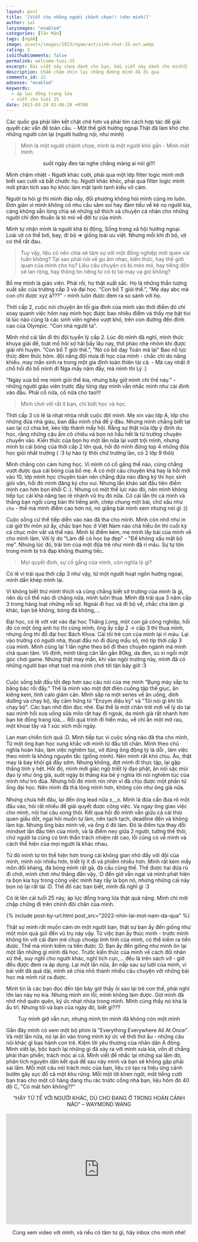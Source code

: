 ```yaml
---
layout: post
title: '[Viết cho những người chảnh chọe!! (như mình)]'
author: sal
lazyimages: "enabled"
categories: [Tản Mản]
tags: [ngẫm]
image: assets/images/2023/ngam/avt/sinh-nhat-25-avt.webp
rating: 5
isGithubComments: false
permalink: welcome-tuoi-25
excerpt: Bài viết này chưa dành cho bạn, bài viết này dành cho mình😚
description: Chầm chậm nhìn lại chặng đường mình đã đi qua
comments_id: 12
adsense: "enabled"
keywords:
  - áp lực đồng trang lứa
  - viết cho tuổi 25
date: 2023-03-28 02:08:28 +0700
---
```


Các quốc gia phải liên kết chặt chẽ hơn và phải tìm cách hợp tác để giải quyết các vấn đề toàn cầu. - Một thế giới hướng ngoại.Thật đã làm khó cho những người còn lại (người hướng nội, như mình)

> Mình là một người chảnh chọe, mình là một người khó gần - Mình một mình.

<div class="content" style="text-align:center; ">
<img data-src="../../assets/images/2023/ngam/meo-chanh-choe.webp" class=" lazyload img-thumb lazyimg " /><br><span class="image-caption">suốt ngày đeo tai nghe chẳng màng ai nói gì!!!</span></div>

Mình chậm nhiệt - Người khác cười, phải qua một lớp filter logic mình mới biết sao cười và bắt chước họ. Người khác khóc, phải qua filter logic mình mới phân tích sao họ khóc làm mặt lạnh tanh kiểu vô cảm.

Người ta hỏi gì thì mình đáp nấy, đối phương không hỏi mình cũng im luôn. Đơn giản vì mình không có nhu cầu săm soi hay đàm tiếu về kẻ nọ người kia, càng không sẵn lòng chia sẻ những sở thích và chuyện cá nhân cho những người chỉ đơn thuần là tò mò về đời tư của mình.

Mình tự nhận mình là người khá bị động, Sống trong xã hội hướng ngoại. Loài vịt có thể bơi, bay, đi bộ => giống loài ưu việt. Nhưng mỗi khi đi bộ, vịt có thể rất đau.

> Tuy vậy, liệu có nên chia sẻ tâm sự với một đồng nghiệp mới quen vài tuần không? Tại sao phải nói về gu âm nhạc, kiến thức, hay thế giới quan của mình cho họ? Liệu câu chuyện có bị méo mó, hay tiếng đồn sẽ lan rộng, hay thông tin riêng tư có bị tai may vạ gió không?

Bố mẹ mình là giáo viên. Phải rồi, họ thật xuất sắc. Họ là những thần tượng xuất sắc của trường cấp 3 và đại học. “Con bố T giỏi thế.”, "Mẹ dạy abc mà con chỉ được xyz à???" - mình luôn được đem ra so sánh với họ.

Thời cấp 2, cuộc nói chuyện ăn tối gia đình của mình vào thời điểm đó chỉ xoay quanh việc hôm nay mình học được bao nhiêu điểm và thấy mẹ bật tivi là lúc nào cũng là các sinh viên nghèo vượt khó, trên con đường đến đỉnh cao của Olympic. "Con nhà người ta".

Mình nhớ cái lần đi thi đội tuyển lý cấp 2. Lúc đó mình đã nghĩ, mình thức khuya giải đề, toát mồ hôi sợ hãi bấy lâu nay, thở phào nhẹ nhõm khi được giải nhì huyện. “Con bố T giỏi thế.”, "Nó có bố dạy Toán mà lại" Bao nỗ lực thức đêm thức hôm. đội nắng đội mưa đi học của mình - chắc chỉ do năng khiếu. may mắn sinh ra trong một gia đình toàn thiên tài cả. - Mà cay nhất ở chỗ hồi đó bố mình đi Nga mấy năm đấy, mà mình thi Lý :)

“Ngày xưa bố mẹ mình giỏi thế kia, nhưng bây giờ mình chỉ thế này.” - những người giáo viên trước đây từng dạy mình vẫn nhắc mình như cái đinh vào đầu. Phải cố nữa, cố nữa cho tao!!!

> Mình chơi với rất ít bạn, chỉ biết học và học.

Thời cấp 3 có lẽ là nhạt nhòa nhất cuộc đời mình. Mẹ xin vào lớp A, lớp cho những đứa nhà giàu, ban đầu mình chả để ý đâu. Nhưng mình chẳng biết tại sao lại cứ chia bè, kéo lớp thành mấy hội. Rằng sự thật nửa lớp ý định du học, rằng những cậu ấm cô chiêu và bọn nó hầu hết là từ trường chuyên chuyển vào. Kiến thức của bọn họ một lần nữa lại vượt trội mình, nhưng mình bị cái bóng của thời cấp 2 lớn quá, hồi đó mình đứng top 4 những đứa học giỏi nhất trường ( :3 tự hào tý thôi chứ trường làn, có 2 lớp 9 thôi)

Mình chẳng còn cảm hứng học. Vì mình có cố gắng thế nào, cũng chẳng vượt được qua cái bóng của bố mẹ. À có một câu chuyện khá hay là hồi mới vào 10, lớp mình học chuyên toán nên chẳng đứa nào đăng ký thi học sinh giỏi văn, hồi đó mình đăng ký cho vui. Nhưng lần khảo sát đầu tiên điểm mình cao hơn bọn khối C :). Nhưng có một thế lực nào đó, nên mình không tiếp tục cái khả năng tạo rẽ nhánh vũ trụ đó nữa. Có cái lần thi cả mình và thằng bạn ngồi cùng bàn thi tiếng anh, chép chung một bài, chữ xấu như `cho` - thế mà mình điểm cao hơn nó, nó giằng bài mình xem nhưng nói gì :))

Cuộc sống cứ thể tiếp diễn vào nào đã tha cho mình. Mình còn nhớ như in cái giờ thi môn sử ấy, chắc bạn học ở Việt Nam nào chả hiểu ôn thi cuối kỳ cả chục môn vất vả thế nào. Mình bị điểm kém, mẹ mình lấy bài của mình về cho mình làm. Với lý do "Làm để có học bạ đẹp" - "Để không xấu mặt bộ mẹ". Nhưng lúc đó, trái tim của một đứa trẻ như mình đã rỉ máu. Sự tự tôn trong mình bị trà đạp không thương tiếc.

> Mọi quyết định, sự cố gắng của mình, còn nghĩa lý gì?

Có lẽ vì trải qua thời cấp 3 như vậy, từ một người hoạt ngôn hướng ngoại, mình dần khép mình lại.

Vì không biết thứ mình thích và cũng chằng biết sở trường của mình là gì, nên dù cố thế nào đi chăng nữa, mình luôn thua. Mình đã trải qua 3 năm cấp 3 trong hàng loạt những nỗi sợ. Ngoài đi học và đi bộ về, chắc chả làm gì khác, bạn bè không, bóng đá không,...

Đại học, có lẽ vớt vát vào đại học Thăng Long, một con gà công nghiệp, hồi đó có một ông anh họ thi cùng mình, ông ấy cấp 2 -> cấp 3 thì thua mình, nhưng ổng thi đỗ đại học Bách Khoa. Cái tôi trẻ con của mình lại rỉ máu. Lại vào trường có người nhà, thoạt đầu nó đi đúng mẫu số, mô típ thời cấp 3 của mình. Mình cũng lại 1 lần nghe theo bố đi theo chuyên ngành mà mình chả quan tâm. Vô định, mình tăng cân lần gần 80kg, da đen, sù xì ngồi một góc chơi game. Nhưng thật may mắn, khi vào ngôi trường này, mình đã có những người bạn nhạt toẹt mà mình chơi tới tận bây giờ :3


<div class="content" style="text-align:center; ">
<img data-src="../../assets/images/2023/ngam/lop-dai-hoc.webp" class=" lazyload img-thumb lazyimg " /><br></div>

Cuộc sống bắt đầu tốt đẹp hơn sau câu nói của mẹ mình "Bụng mày sắp to bằng bác rồi đấy." Thế là mình vào một đợt điên cuồng tập thể giục, ăn kiêng kem, tính calo giảm cân. Mình sắp ra một series về ăn uống, dinh dưỡng và chạy bộ, lấy cảm hứng từ "Enzym diệu kỳ" và "Tôi nói gì khi tôi chạy bộ". Các bạn nhớ đón đọc nhé. Đại thể là một chân trời mới về lý do tại sao mình hồi xưa uống sữa milo rất hay đi ngoài, da mình già rất nhanh hơn bạn bè đồng trang lứa,... Rồi quá trình đi hiến máu, về chỉ ăn một mớ rau, một khoai tây và 1 xúc xích mỗi ngày.

Lan man chiến tích quá :D. Mình tiếp tục vì cuộc sống nào đã tha cho mình, Từ một ông bạn học xung khắc với mình từ đầu tới chân. Mình theo chủ nghĩa hoàn hảo, làm việc nghiêm túc, vớ đúng ông động tý là dỗi , làm việc theo mình là không nguyên tắc (giống mình). Nên mình rất khó chịu. Ào, thật may là bay khỏi gã đấy sớm. Nhưng khổng, đợt mình đi thực tập, lại gặp thằng tính y hệt. Hồi đó, mình mới giác ngộ triết lý đạo phật, ăn nói sặc mùi đạo lý như ông già, suốt ngày bị thằng kia bẻ ý nghĩa lời nói nghiêm túc của mình như trò đùa. Nhưng hồi đó mình nín nhịn vì đã chịu được một phần từ ổng đại học. Nên mình đã thả lỏng mình hơn, không còn như ông già nữa.

Nhưng chưa hết đâu, lại đến ông lead nữa ಠ﹏ಠ. Mình là đứa cần đưa rõ một đầu vào, hỏi rất nhiều để giải quyết được công việc. Va ngay ông giao việc cho mình, nói hai câu xong thôi. Kết qua hồi đó mình vẫn giữu cả cái thói quen giấu dốt, ngại hỏi muốn tự làm, nên tạch tạch, deadline đến và không làm kịp. Nhưng ổng bảo mình về, và ổng ở đó làm. Đó là điểm tựa thay đổi mindset lần đầu tiên của mình, và là điểm neo giữa 2 người, tưởng thế thôi, chứ người ta cũng có tinh thần trách nhiệm rất cao, lỗi cũng có về mình và cách thể hiện của mọi người là khác nhau.

Từ đó mình tự tin thể hiện hơn trong cái không gian nhỏ đấy với đội của mình, mình nói nhiều hơn, triết lý ít đi và phiếm nhiều hơn. Mình rất kém mấy môn đối kháng, đá bóng mình rất gà, đá cầu cũng thế. Thế được hai đứa rủ đi chơi, mình chơi như thằng đần vậy, :D đến giờ vẫn ngại và mình phát hiện ra bọn kia tuy trong công việc mình hay rầy la bọn nó, nhưng những cái này bọn nó lại rất tài :D. Thế đố các bạn biết, mình đã nghĩ gì :3

Có lẽ lên cái tuổi 25 này, áp lực đồng trang lứa thật quá nặng. Mình chỉ mới chập chững đi trên chính đôi chân của mình.

{% include post-by-url.html post_src="2022-nhin-lai-mot-nam-da-qua" %}

Thật sự mình rất muốn cám ơn một người bạn, thật sự bạn ấy đến giống như một món quà gửi đến vũ trụ này vậy. Từ việc bạn ấy thúc mình - trước mình không tin với cái đam mê chụp choejp linh tinh của mình, có thể kiếm ra tiền được. Thế mà mình kiếm ra tiền được :D. Bạn ấy đến giống như mình ôn lại một lần những gì mình đã học. Trước kiến thức của mình về cách đối nhân xử thế, suy nghĩ cho người khác, nghĩ tích cực,... đều là trên sách vở - giờ đều được đem ra áp dụng. Lại một lần nữa, ẩn nấp sau sự lười của mình, vì bài viết đã quá dài, mình sẽ chia nhỏ thành nhiều câu chuyện với những bài học mà mình rút ra được.

Mình tin là các bạn đọc đến tận bây giờ thấy ôi sao lại trẻ con thế, phải nghĩ lớn lao này nọ kia. Nhưng mình xin lỗi, mình không làm được. Giờ mình đã nhớ nhớ quên quên, ký ức nhạt nhòa trong mình. Mình cũng thấy nó khá là ấu trĩ. Nhưng tôi và bạn của ngày đó, biết gì???

<div class="content" style="text-align:center; ">
<img data-src="../../assets/images/2023/ngam/sinh-nhat-25-san-sang.webp" class=" lazyload img-thumb lazyimg " /><br><span class="image-caption">Tuy mình giờ vẫn run, nhưng mình tin mình đã không còn một mình</span></div>

Gần đây mình có xem một bộ phim là "Everything Everywhere All At Once". Và một lần nữa, nó lại ấn vào trong mình ký ức về thời thơ ấu - những câu nói khác gì bạo hành con trẻ. Kiệm lời yêu thương của nhân dân Á đông. Mình viết lại, bộc bạch lại những gì đã xảy ra với mình xưa kia, vốn dĩ chẳng phải than phiền, trách móc ai cả. Mình viết để nhắc lại những sai lầm đó, phân tích nguyên dân kết quả để sau này mình và bạn sẽ không gặp phải sai lầm. Mỗi một câu nói trách móc của bạn, liệu có tạo ra hiệu ứng cánh bướm gây sục đổ cả một khu rừng. Mỗi một lời khen ngời, một tiếng cười bạn trao cho một cô hàng đang thu rác trước cổng nhà bạn, liệu hôm đó 40 độ C, "Có mát hơn không??"

<div class="content" style="text-align:center; ">
<img data-src="../../assets/images/2023/ngam/tu-te-voi-nguoi-khac.webp" class=" lazyload img-thumb lazyimg " /><br><span class="image-caption">“HÃY TỬ TẾ VỚI NGƯỜI KHÁC, DÙ CHO ĐANG Ở TRONG HOÀN CẢNH NÀO” – WAYMOND WANG</span></div>
<br>
<div>
<div class="video-container">
<iframe width="1451" height="613" src="https://www.youtube.com/embed/GMKryjazGO8" title="Origin | CGI Animated Short Film | The One Academy" frameborder="0" allow="accelerometer; autoplay; clipboard-write; encrypted-media; gyroscope; picture-in-picture; web-share" allowfullscreen></iframe><br>
</div>
<p style="text-align:center; ">Cùng xem video với mình, và nếu có tâm tư gì, hãy inbox cho mình nhé!</p>
</div>



<style>
iframe{margin:auto;display:block}.video-container{position:relative;padding-bottom:56.25%}.video-container iframe{position:absolute;top:0;left:0;width:100%;height:100%}.video{aspect-ratio:16/9;width:100%}
</style>
